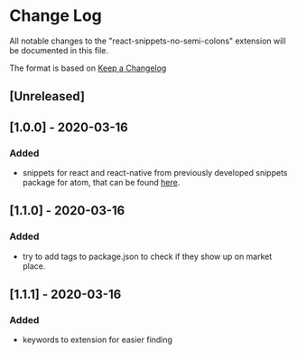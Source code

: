 # Change Log

All notable changes to the "react-snippets-no-semi-colons" extension will be documented in this file.

The format is based on [Keep a Changelog](https://keepachangelog.com/en/1.0.0/)

## [Unreleased]

## [1.0.0] - 2020-03-16
### Added
- snippets for react and react-native from previously developed snippets package for atom, that can be found [here](https://github.com/vascocsilva/vcs-react-snippets).

## [1.1.0] - 2020-03-16
### Added
- try to add tags to package.json to check if they show up on market place.

## [1.1.1] - 2020-03-16
### Added
- keywords to extension for easier finding

